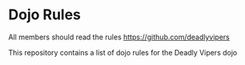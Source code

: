 Dojo Rules
==========

All members should read the rules
https://github.com/deadlyvipers

This repository contains a list of dojo rules for the Deadly Vipers dojo


